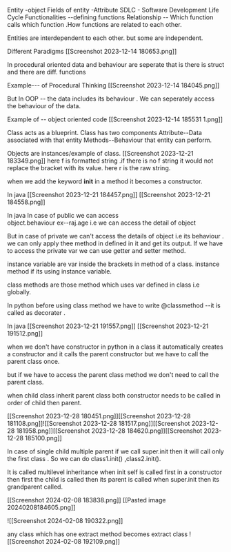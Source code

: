 Entity -object
Fields of entity -Attribute
SDLC  - Software Development Life Cycle
Functionalities --defining functions
Relationship -- Which function calls which function .How functions are related to each other. 

Entities are interdependent to each other. but some are independent.

Different Paradigms
[[Screenshot 2023-12-14 180653.png]]

In procedural oriented data and behaviour are seperate that is
there is struct and there are diff. functions 

Example--- of Procedural Thinking
[[Screenshot 2023-12-14 184045.png]]

But 
In OOP -- the data includes its behaviour .
We can seperately access the behaviour of the data.

Example of -- object oriented code
[[Screenshot 2023-12-14 185531 1.png]]

Class acts as a blueprint.
Class has two components 
Attribute--Data associated with that entity
Methods--Behaviour that entity can perform.

Objects are instances/example of class.
[[Screenshot 2023-12-21 183349.png]]
here f is formatted string .if there is no f string it would not replace the bracket with its value.
here r is the raw string.

when we add the keyword __init__ in a method it becomes a constructor.

In java
[[Screenshot 2023-12-21 184457.png]]
[[Screenshot 2023-12-21 184558.png]]

In java
In case of public we can access  
object.behaviour
ex--raj.age
i.e we can access the detail of object

But in case of private we can't access the details of object i.e its behaviour .
we can only apply thee method in defined in it and get its output.
If we have to access the private var we can use getter and setter method.

instance variable are var inside  the brackets in method of a class.
instance method if its using instance variable.

class methods are those method which uses var defined in class i.e globally.

In python before using class method we have to write @classmethod --it is called as decorater .

In java 
[[Screenshot 2023-12-21 191557.png]]
[[Screenshot 2023-12-21 191512.png]]

when we don't have constructor in python in a class it automatically creates a constructor and it calls the parent constructor but we have to call the parent class once.

but if we have to access the parent class method we don't need to call the parent class.

when child class inherit parent class both constructor needs to be called in order of child then parent.

[[Screenshot 2023-12-28 180451.png]][[Screenshot 2023-12-28 181108.png]]![[Screenshot 2023-12-28 181517.png]][[Screenshot 2023-12-28 181958.png]][[Screenshot 2023-12-28 184620.png]][[Screenshot 2023-12-28 185100.png]]

In case of single child multiple parent if we call super.init then it will call only the first class . So we can do class1.init() ,class2.init().

It is called multilevel inheritance
when init self is called first in a constructor then first the child is called then its parent is called when super.init then its grandparent called.

[[Screenshot 2024-02-08 183838.png]]
[[Pasted image 20240208184605.png]]

![[Screenshot 2024-02-08 190322.png]]

any class which has one extract method becomes extract class
![[Screenshot 2024-02-08 192109.png]]